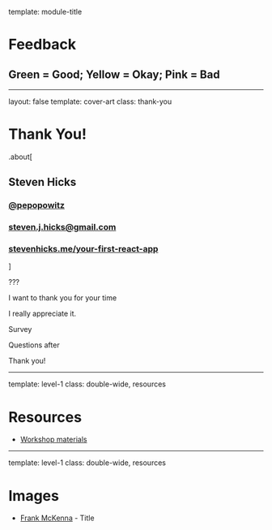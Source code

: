 template: module-title

# Feedback
## Green = Good; Yellow = Okay; Pink = Bad

---
layout: false
template: cover-art
class: thank-you

# Thank You!

.about[
## Steven Hicks
### [@pepopowitz](https://twitter.com/pepopowitz) <i class="el el-twitter"></i>
### steven.j.hicks@gmail.com <i class="el el-envelope"></i>
### [stevenhicks.me/your-first-react-app](https://stevenhicks.me/your-first-react-app) <i class="el el-globe"></i>
]

???

I want to thank you for your time

I really appreciate it.

Survey

Questions after

Thank you!


---
template: level-1
class: double-wide, resources

# Resources

* [Workshop materials](https://stevenhicks.me/your-first-react-app)

---
template: level-1
class: double-wide, resources

# Images

* [Frank McKenna](https://unsplash.com/photos/tjX_sniNzgQ) - Title
